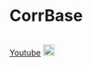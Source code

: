 # CorrBase

[Youtube](https://www.youtube.com/channel/UC0OMKRKPbPb0mIMHwCabDMA) <img src="https://www.freeiconspng.com/thumbs/youtube-logo-png/hd-youtube-logo-png-transparent-background-20.png" alt="drawing" width="20" style="padding-top: 15px" />
